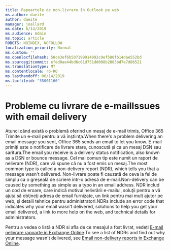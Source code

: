 ```yaml
---
title: Rapoartele de non-livrare în Outlook pe web
ms.author: daeite
author: daeite
manager: joallard
ms.date: 6/14/2019
ms.audience: Admin
ms.topic: article
ROBOTS: NOINDEX, NOFOLLOW
localization_priority: Normal
ms.custom: ''
ms.openlocfilehash: 50ce3ef6b507199914992c9ef580fb14dae552bd
ms.sourcegitcommit: efed0ae44bd6c61d751dd008b2885bd7e7d86521
ms.translationtype: MT
ms.contentlocale: ro-RO
ms.lasthandoff: 06/14/2019
ms.locfileid: "35001166"
---
```

# <a name="issues-with-email-delivery"></a><span data-ttu-id="48922-102">Probleme cu livrare de e-mail</span><span class="sxs-lookup"><span data-stu-id="48922-102">Issues with email delivery</span></span>

<span data-ttu-id="48922-103">Atunci când există o problemă oferind un mesaj de e-mail trimis, Office 365 Trimite un e-mail pentru a vă înştiinţa.</span><span class="sxs-lookup"><span data-stu-id="48922-103">When there's a problem delivering an email message you sent, Office 365 sends an email to let you know.</span></span> <span data-ttu-id="48922-104">E-mail primiţi este o notificare de livrare stare, cunoscută și ca un mesaj DSN sau saritura.</span><span class="sxs-lookup"><span data-stu-id="48922-104">The email you receive is a delivery status notification, also known as a DSN or bounce message.</span></span> <span data-ttu-id="48922-105">Cel mai comun tip este numit un raport de nelivrare (NDR), care vă spune că nu a fost emis un mesaj.</span><span class="sxs-lookup"><span data-stu-id="48922-105">The most common type is called a non-delivery report (NDR), which tells you that a message wasn't delivered.</span></span> <span data-ttu-id="48922-106">Non-livrare poate fi cauzată de ceva la fel de simplu ca o greşeală de scriere într-o adresă de e-mail.</span><span class="sxs-lookup"><span data-stu-id="48922-106">Non-delivery can be caused by something as simple as a typo in an email address.</span></span> <span data-ttu-id="48922-107">NDR includ un cod de eroare, care indică motivul nelivrării e-mailul, soluţii pentru a vă ajuta să obţineţi adresa de email furnizate, un link pentru mai mult ajutor pe web, şi detalii tehnice pentru administratori.</span><span class="sxs-lookup"><span data-stu-id="48922-107">NDRs include an error code that indicates why your email wasn't delivered, solutions to help you get your email delivered, a link to more help on the web, and technical details for administrators.</span></span>

<span data-ttu-id="48922-108">Pentru a vedea o listă a NDR si afla de ce mesajul a fost livrat, vedeți [E-mail nelivrare rapoarte în Exchange Online](https://docs.microsoft.com/exchange/mail-flow-best-practices/non-delivery-reports-in-exchange-online/non-delivery-reports-in-exchange-online).</span><span class="sxs-lookup"><span data-stu-id="48922-108">To see a list of NDRs and find out why your message wasn't delivered, see [Email non-delivery reports in Exchange Online](https://docs.microsoft.com/exchange/mail-flow-best-practices/non-delivery-reports-in-exchange-online/non-delivery-reports-in-exchange-online).</span></span>